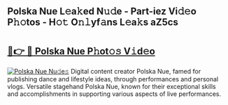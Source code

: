 ## Polska  Nue L𝚎a𝚔ed N𝚞𝚍e - Part-iez Vi𝚍𝚎o P𝚑𝚘tos - H𝚘𝚝 O𝚗𝚕yf𝚊ns L𝚎a𝚔s aZ5cs

# <h2><a href="http://kf0obg.oniu.top/?m=Polska++Nue">🔗👉 🔴 Polska  Nue P𝚑ot𝚘𝚜 V𝚒d𝚎o</a></h2>

[![Polska  Nue Nu𝚍e𝚜](https://i.imgur.com/0qMVB7G.gif)](http://kf0obg.oniu.top/?m=Polska++Nue)
Digital content creator Polska  Nue, famed for publishing dance and lifestyle ideas, through performances and personal vlogs. Versatile stagehand Polska  Nue, known for their exceptional skills and accomplishments in supporting various aspects of live performances.  
